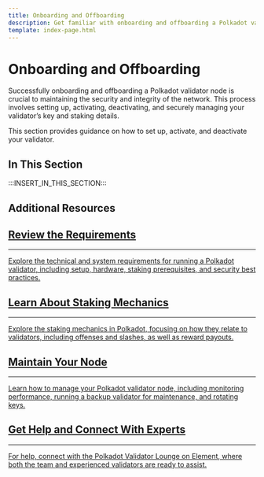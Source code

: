 ```yaml
---
title: Onboarding and Offboarding
description: Get familiar with onboarding and offboarding a Polkadot validator node, including setup, bond and key management, and activation and deactivation processes.
template: index-page.html
---
```


# Onboarding and Offboarding

Successfully onboarding and offboarding a Polkadot validator node is crucial to maintaining the security and integrity of the network. This process involves setting up, activating, deactivating, and securely managing your validator’s key and staking details.

This section provides guidance on how to set up, activate, and deactivate your validator.

## In This Section

:::INSERT_IN_THIS_SECTION:::

## Additional Resources

<div class="subsection-wrapper">
  <div class="card">
    <a href="/nodes-and-validators/run-a-validator/" target="_blank">
      <h2 class="title">Review the Requirements</h2>
      <hr>
      <p class="description">Explore the technical and system requirements for running a Polkadot validator, including setup, hardware, staking prerequisites, and security best practices.</p>
    </a>
  </div>
  <div class="card">
    <a href="/nodes-and-validators/run-a-validator/staking-mechanics/" target="_blank">
      <h2 class="title">Learn About Staking Mechanics</h2>
      <hr>
      <p class="description">Explore the staking mechanics in Polkadot, focusing on how they relate to validators, including offenses and slashes, as well as reward payouts.</p>
    </a>
  </div>
  <div class="card">
    <a href="/infrastructure/running-a-validator/operational-tasks/" target="_blank">
      <h2 class="title">Maintain Your Node</h2>
      <hr>
      <p class="description">Learn how to manage your Polkadot validator node, including monitoring performance, running a backup validator for maintenance, and rotating keys.</p>
    </a>
  </div>
  <div class="card">
    <a href="https://matrix.to/#/#polkadotvalidatorlounge:web3.foundation" target="_blank">
      <h2 class="title">Get Help and Connect With Experts</h2>
      <hr>
      <p class="description">For help, connect with the Polkadot Validator Lounge on Element, where both the team and experienced validators are ready to assist.</p>
    </a>
  </div>
</div>
